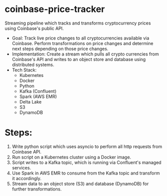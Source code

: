 # coinbase-price-tracker
Streaming pipeline which tracks and transforms cryptocurrency prices using Coinbase's public API. 

* Goal: Track live price changes to all cryptocurrencies available via Coinbase. Perform transformations on price changes and determine next steps depending on those price changes.
* Implementation: Create a stream which pulls all crypto currencies from Coinbase's API and writes to an object store and database using distributed systems. 
* Tech Stack: 
  * Kubernetes
  * Docker
  * Python
  * Kafka (Confluent)
  * Spark (AWS EMR)
  * Delta Lake
  * S3
  * DynamoDB
  
  
# Steps: 
  1. Write python script which uses asyncio to perform all http requests from Coinbase API. 
  2. Run script on a Kubernetes cluster using a Docker image. 
  3. Script writes to a Kafka topic, which is running via Confluent's managed services. 
  4. Use Spark in AWS EMR to consume from the Kafka topic and transform it accordingly. 
  5. Stream data to an object store (S3) and database (DynamoDB) for further transformations. 
